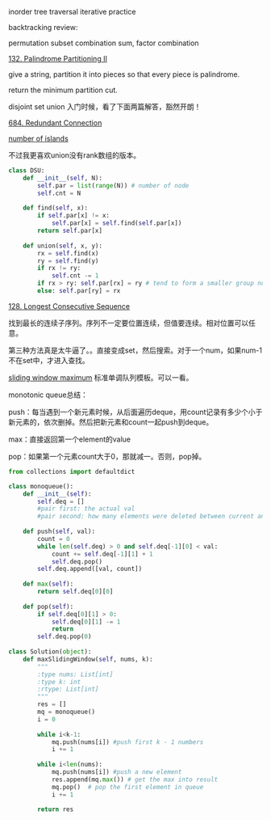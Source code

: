 inorder tree traversal iterative practice



backtracking review: 

permutation subset combination sum, factor combination



[132. Palindrome Partitioning II](https://leetcode.com/problems/palindrome-partitioning-ii/discuss/42198/My-solution-does-not-need-a-table-for-palindrome-is-it-right-It-uses-only-O(n)-space.)

give a string, partition it into pieces so that every piece is palindrome. 

return the minimum partition cut. 



disjoint set union 入门时候，看了下面两篇解答，豁然开朗！

[684. Redundant Connection](https://leetcode.com/articles/redundant-connection/)

[number of islands](https://leetcode.com/problems/number-of-islands/solution/)

不过我更喜欢union没有rank数组的版本。

```python
class DSU:
    def __init__(self, N):
        self.par = list(range(N)) # number of node
        self.cnt = N
        
    def find(self, x):
        if self.par[x] != x:
            self.par[x] = self.find(self.par[x])
        return self.par[x]
    
    def union(self, x, y):
        rx = self.find(x)
        ry = self.find(y)
        if rx != ry:
            self.cnt -= 1
        if rx > ry: self.par[rx] = ry # tend to form a smaller group number 
        else: self.par[ry] = rx
```



[128. Longest Consecutive Sequence](https://leetcode.com/problems/longest-consecutive-sequence/solution/)

找到最长的连续子序列。序列不一定要位置连续，但值要连续。相对位置可以任意。

第三种方法真是太牛逼了。。直接变成set，然后搜索。对于一个num，如果num-1不在set中，才进入查找。



[sliding window maximum](https://leetcode.com/problems/sliding-window-maximum/discuss/65885/This-is-a-typical-monotonic-queue-problem) 标准单调队列模板。可以一看。

monotonic queue总结：

push：每当遇到一个新元素时候，从后面遍历deque，用count记录有多少个小于新元素的，依次删掉。然后把新元素和count一起push到deque。

max：直接返回第一个element的value

pop：如果第一个元素count大于0，那就减一。否则，pop掉。

```python
from collections import defaultdict

class monoqueue():
    def __init__(self):
        self.deq = []
        #pair first: the actual val
        #pair second: how many elements were deleted between current and previous one
        
    def push(self, val):
        count = 0
        while len(self.deq) > 0 and self.deq[-1][0] < val:
            count += self.deq[-1][1] + 1
            self.deq.pop()
        self.deq.append([val, count])
        
    def max(self):
        return self.deq[0][0]
        
    def pop(self):
        if self.deq[0][1] > 0:
            self.deq[0][1] -= 1
            return
        self.deq.pop(0)
        
class Solution(object):
    def maxSlidingWindow(self, nums, k):
        """
        :type nums: List[int]
        :type k: int
        :rtype: List[int]
        """
        res = []
        mq = monoqueue()
        i = 0
        
        while i<k-1:
            mq.push(nums[i]) #push first k - 1 numbers
            i += 1
        
        while i<len(nums):
            mq.push(nums[i]) #push a new element
            res.append(mq.max()) # get the max into result
            mq.pop()  # pop the first element in queue
            i += 1
        
        return res
        
```

